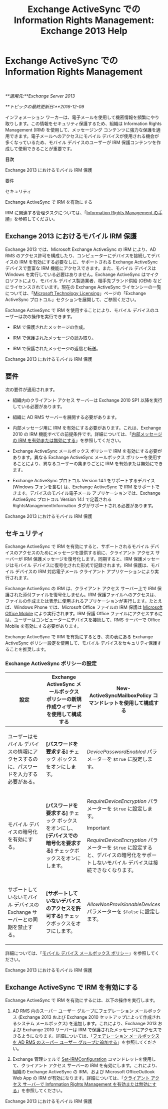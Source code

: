 ﻿---
title: 'Exchange ActiveSync での Information Rights Management: Exchange 2013 Help'
TOCTitle: Exchange ActiveSync での Information Rights Management
ms:assetid: ebf04460-4d61-4b00-86b9-85ec1dbbd6a1
ms:mtpsurl: https://technet.microsoft.com/ja-jp/library/Ff657743(v=EXCHG.150)
ms:contentKeyID: 49896539
ms.date: 04/24/2018
mtps_version: v=EXCHG.150
ms.translationtype: HT
---

# Exchange ActiveSync での Information Rights Management

 

_**適用先:**Exchange Server 2013_

_**トピックの最終更新日:**2016-12-09_

インフォメーション ワーカーは、電子メールを使用して機密情報を頻繁にやり取りします。この情報をセキュリティ保護するため、組織は Information Rights Management (IRM) を使用して、メッセージング コンテンツに強力な保護を適用できます。電子メールへのアクセスにモバイル デバイスが使用される機会が多くなっているため、モバイル デバイスのユーザーが IRM 保護コンテンツを作成して使用できることが重要です。

**目次**

Exchange 2013 におけるモバイル IRM 保護

要件

セキュリティ

Exchange ActiveSync で IRM を有効にする

IRM に関連する管理タスクについては、「[Information Rights Management の手順](information-rights-management-procedures-exchange-2013-help.md)」を参照してください。

## Exchange 2013 におけるモバイル IRM 保護

Exchange 2013 では、Microsoft Exchange ActiveSync の IRM により、AD RMS のアクセス許可を構成したり、コンピューターにデバイスを接続してデバイスの IRM を有効にする必要なしに、サポートされる Exchange ActiveSync デバイスで豊富な IRM 機能にアクセスできます。また、モバイル デバイスは Windows を実行している必要はありません。Exchange ActiveSync はマイクロソフトにより、モバイル デバイス製造業者、相手先ブランド供給 (OEM) などにライセンスされています。現在の Exchange ActiveSync ライセンシーの一覧については、「[Microsoft Technology Licensing](https://go.microsoft.com/fwlink/p/?linkid=198562)」ページの「Exchange ActiveSync プロトコル」セクションを展開して、ご参照ください。

Exchange ActiveSync で IRM を使用することにより、モバイル デバイスのユーザーは次の操作を実行できます。

  - IRM で保護されたメッセージの作成。

  - IRM で保護されたメッセージの読み取り。

  - IRM で保護されたメッセージの返信と転送。

Exchange 2013 におけるモバイル IRM 保護

## 要件

次の要件が適用されます。

  - 組織内のクライアント アクセス サーバーは Exchange 2010 SP1 以降を実行している必要があります。

  - 組織に AD RMS サーバーを展開する必要があります。

  - 内部メッセージ用に IRM を有効にする必要があります。これは、Exchange 2010 の IRM 機能すべての前提条件です。詳細については、「[内部メッセージの IRM を有効または無効にする](enable-or-disable-irm-for-internal-messages-exchange-2013-help.md)」を参照してください。

  - Exchange ActiveSync メールボックス ポリシーで IRM を有効にする必要があります。異なる Exchange ActiveSync メールボックス ポリシーを使用することにより、異なるユーザーの集まりごとに IRM を有効または無効にできます。

  - Exchange ActiveSync プロトコル Version 14.1 をサポートするデバイス (Windows フォンを含む) は、Exchange ActiveSync で IRM をサポートできます。デバイスのモバイル電子メール アプリケーションでは、Exchange ActiveSync プロトコル Version 14.1 で定義される RightsManagementInformation タグがサポートされる必要があります。

Exchange 2013 におけるモバイル IRM 保護

## セキュリティ

Exchange ActiveSync で IRM を有効にすると、サポートされるモバイル デバイスのアクセスのためにメッセージを提供する前に、クライアント アクセス サーバーが IRM 保護メッセージを復号化します。同期すると、IRM 保護メッセージはモバイル デバイスに復号化された形式で記録されます。IRM 保護は、モバイル デバイスの IRM 対応電子メール クライアント アプリケーションにより実行されます。

Exchange ActiveSync の IRM は、クライアント アクセス サーバー上で IRM 保護された添付ファイルを復号化しません。IRM 保護ファイルへのアクセスは、ファイルの作成または表示に使用されるアプリケーションが実行します。たとえば、Windows Phone では、Microsoft Office ファイルの IRM 保護は [Microsoft Office Mobile](https://go.microsoft.com/fwlink/p/?linkid=205121) により実行されます。IRM 保護 Office ファイルにアクセスするには、ユーザーはコンピューターにデバイスを接続して、RMS サーバーで Office Mobile を有効にする必要があります。

Exchange ActiveSync で IRM を有効にするとき、次の表にある Exchange ActiveSync ポリシー設定を使用して、モバイル デバイスをセキュリティ保護することを推奨します。

### Exchange ActiveSync ポリシーの設定

<table>
<colgroup>
<col style="width: 33%" />
<col style="width: 33%" />
<col style="width: 33%" />
</colgroup>
<thead>
<tr class="header">
<th>設定</th>
<th>Exchange ActiveSync メールボックス ポリシーの新規作成ウィザードを使用して構成する</th>
<th>New-ActiveSyncMailboxPolicy コマンドレットを使用して構成する</th>
</tr>
</thead>
<tbody>
<tr class="odd">
<td><p>ユーザーはモバイル デバイスの情報にアクセスするのに、パスワードを入力する必要がある。</p></td>
<td><p><strong>[パスワードを要求する]</strong> チェック ボックスをオンにします。</p></td>
<td><p><em>DevicePasswordEnabled</em> パラメーターを <code>$true</code> に設定します。</p></td>
</tr>
<tr class="even">
<td><p>モバイル デバイスの暗号化を有効にする。</p></td>
<td><p><strong>[パスワードを要求する]</strong> チェック ボックスをオンにし、<strong>[デバイスでの暗号化を要求する]</strong> チェックボックスをオンにします。</p></td>
<td><p><em>RequireDeviceEncryption</em> パラメーターを <code>$true</code> に設定します。</p>

> [!IMPORTANT]
> <EM>RequireDeviceEncryption</EM> パラメーターを <CODE>$true</CODE> に設定すると、デバイスの暗号化をサポートしないモバイル デバイスは接続できなくなります。


</td>
</tr>
<tr class="odd">
<td><p>サポートしていないモバイル デバイスの Exchange サーバーとの同期を禁止する。</p></td>
<td><p><strong>[サポートしていないデバイスのアクセスを許可する]</strong> チェックボックスをオフにします。</p></td>
<td><p><em>AllowNonProvisionableDevices</em> パラメーターを <code>$false</code> に設定します。</p></td>
</tr>
</tbody>
</table>


詳細については、「[モバイル デバイス メールボックス ポリシー](mobile-device-mailbox-policies-exchange-2013-help.md)」を参照してください。

Exchange 2013 におけるモバイル IRM 保護

## Exchange ActiveSync で IRM を有効にする

Exchange ActiveSync で IRM を有効にするには、以下の操作を実行します。

1.  AD RMS 内のスーパー ユーザー グループにフェデレーション メールボックス (Exchange 2013 および Exchange 2010 セットアップによって作成されるシステム メールボックス) を追加します。これにより、Exchange 2013 および Exchange 2010 サーバーは IRM で保護されたメッセージにアクセスできるようになります。詳細については、「[フェデレーション メールボックスを AD RMS のスーパー ユーザー グループに追加する](add-the-federation-mailbox-to-the-ad-rms-super-users-group-exchange-2013-help.md)」を参照してください。

2.  Exchange 管理シェルで [Set-IRMConfiguration](https://technet.microsoft.com/ja-jp/library/dd979792\(v=exchg.150\)) コマンドレットを使用して、クライアント アクセス サーバーの IRM を有効にします。これにより、組織の Exchange ActiveSync の IRM、および Microsoft OfficeOutlook Web App の IRM が有効になります。詳細については、「[クライアント アクセス サーバーで Information Rights Management を有効または無効にする](enable-or-disable-information-rights-management-on-client-access-servers-exchange-2013-help.md)」を参照してください。

Exchange 2013 におけるモバイル IRM 保護

